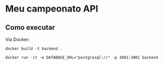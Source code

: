 # Meu campeonato API

## Como executar

Via Docker:

```
docker build -t backend .
```

```
docker run -it -e DATABASE_URL="postgresql://" -p 3001:3001 backend
```